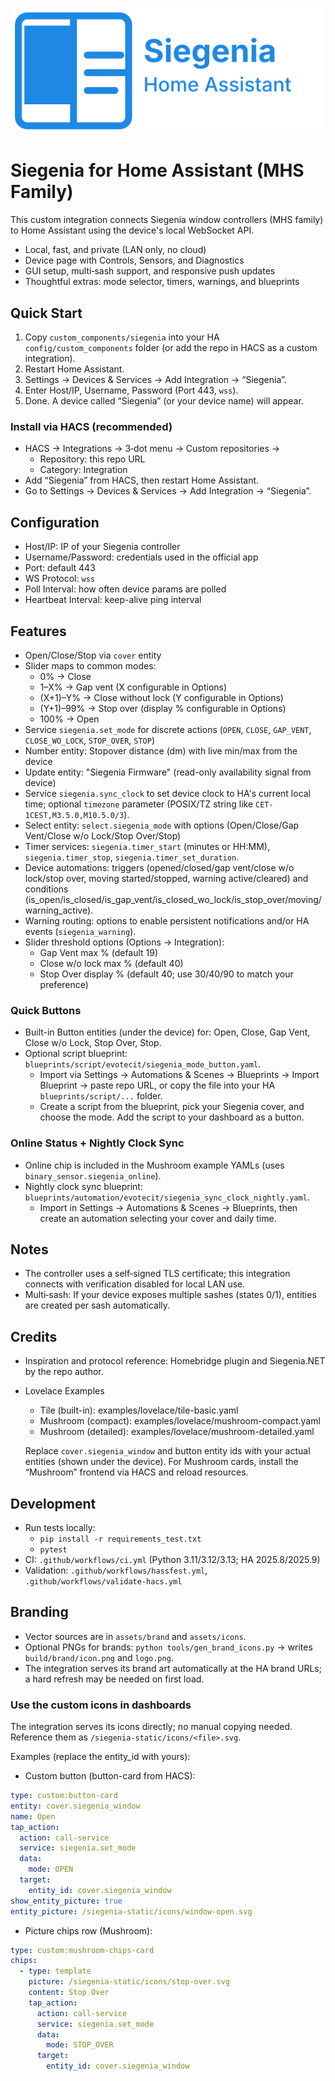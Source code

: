 <p align="center">
  <img src="assets/brand/logo.svg" alt="Siegenia Home Assistant" width="520"/>
</p>

# Siegenia for Home Assistant (MHS Family)

This custom integration connects Siegenia window controllers (MHS family) to Home Assistant using the device's local WebSocket API.

- Local, fast, and private (LAN only, no cloud)
- Device page with Controls, Sensors, and Diagnostics
- GUI setup, multi‑sash support, and responsive push updates
- Thoughtful extras: mode selector, timers, warnings, and blueprints

## Quick Start

1) Copy `custom_components/siegenia` into your HA `config/custom_components` folder (or add the repo in HACS as a custom integration).
2) Restart Home Assistant.
3) Settings → Devices & Services → Add Integration → “Siegenia”.
4) Enter Host/IP, Username, Password (Port 443, `wss`).
5) Done. A device called “Siegenia” (or your device name) will appear.

### Install via HACS (recommended)

- HACS → Integrations → 3‑dot menu → Custom repositories →
  - Repository: this repo URL
  - Category: Integration
- Add “Siegenia” from HACS, then restart Home Assistant.
- Go to Settings → Devices & Services → Add Integration → “Siegenia”.

## Configuration

- Host/IP: IP of your Siegenia controller
- Username/Password: credentials used in the official app
- Port: default 443
- WS Protocol: `wss`
- Poll Interval: how often device params are polled
- Heartbeat Interval: keep-alive ping interval

## Features

- Open/Close/Stop via `cover` entity
- Slider maps to common modes:
  - 0% → Close
  - 1–X% → Gap vent (X configurable in Options)
  - (X+1)–Y% → Close without lock (Y configurable in Options)
  - (Y+1)–99% → Stop over (display % configurable in Options)
  - 100% → Open
- Service `siegenia.set_mode` for discrete actions (`OPEN`, `CLOSE`, `GAP_VENT`, `CLOSE_WO_LOCK`, `STOP_OVER`, `STOP`)
- Number entity: Stopover distance (dm) with live min/max from the device
- Update entity: "Siegenia Firmware" (read-only availability signal from device)
- Service `siegenia.sync_clock` to set device clock to HA's current local time; optional `timezone` parameter (POSIX/TZ string like `CET-1CEST,M3.5.0,M10.5.0/3`).
- Select entity: `select.siegenia_mode` with options (Open/Close/Gap Vent/Close w/o Lock/Stop Over/Stop)
- Timer services: `siegenia.timer_start` (minutes or HH:MM), `siegenia.timer_stop`, `siegenia.timer_set_duration`.
- Device automations: triggers (opened/closed/gap vent/close w/o lock/stop over, moving started/stopped, warning active/cleared) and conditions (is_open/is_closed/is_gap_vent/is_closed_wo_lock/is_stop_over/moving/warning_active).
- Warning routing: options to enable persistent notifications and/or HA events (`siegenia_warning`).
 - Slider threshold options (Options → Integration):
   - Gap Vent max % (default 19)
   - Close w/o lock max % (default 40)
   - Stop Over display % (default 40; use 30/40/90 to match your preference)

### Quick Buttons

- Built-in Button entities (under the device) for: Open, Close, Gap Vent, Close w/o Lock, Stop Over, Stop.
- Optional script blueprint: `blueprints/script/evotecit/siegenia_mode_button.yaml`.
  - Import via Settings → Automations & Scenes → Blueprints → Import Blueprint → paste repo URL, or copy the file into your HA `blueprints/script/...` folder.
  - Create a script from the blueprint, pick your Siegenia cover, and choose the mode. Add the script to your dashboard as a button.

### Online Status + Nightly Clock Sync

- Online chip is included in the Mushroom example YAMLs (uses `binary_sensor.siegenia_online`).
- Nightly clock sync blueprint: `blueprints/automation/evotecit/siegenia_sync_clock_nightly.yaml`.
  - Import in Settings → Automations & Scenes → Blueprints, then create an automation selecting your cover and daily time.

## Notes

- The controller uses a self‑signed TLS certificate; this integration connects with verification disabled for local LAN use.
- Multi‑sash: If your device exposes multiple sashes (states 0/1), entities are created per sash automatically.

## Credits

- Inspiration and protocol reference: Homebridge plugin and Siegenia.NET by the repo author.
- Lovelace Examples

  - Tile (built-in): examples/lovelace/tile-basic.yaml
  - Mushroom (compact): examples/lovelace/mushroom-compact.yaml
  - Mushroom (detailed): examples/lovelace/mushroom-detailed.yaml

  Replace `cover.siegenia_window` and button entity ids with your actual entities (shown under the device). For Mushroom cards, install the “Mushroom” frontend via HACS and reload resources.

## Development

- Run tests locally:
  - `pip install -r requirements_test.txt`
  - `pytest`
- CI: `.github/workflows/ci.yml` (Python 3.11/3.12/3.13; HA 2025.8/2025.9)
- Validation: `.github/workflows/hassfest.yml`, `.github/workflows/validate-hacs.yml`

## Branding

- Vector sources are in `assets/brand` and `assets/icons`.
- Optional PNGs for brands: `python tools/gen_brand_icons.py` → writes `build/brand/icon.png` and `logo.png`.
- The integration serves its brand art automatically at the HA brand URLs; a hard refresh may be needed on first load.

### Use the custom icons in dashboards

The integration serves its icons directly; no manual copying needed. Reference them as `/siegenia-static/icons/<file>.svg`.

Examples (replace the entity_id with yours):

- Custom button (button-card from HACS):

```yaml
type: custom:button-card
entity: cover.siegenia_window
name: Open
tap_action:
  action: call-service
  service: siegenia.set_mode
  data:
    mode: OPEN
  target:
    entity_id: cover.siegenia_window
show_entity_picture: true
entity_picture: /siegenia-static/icons/window-open.svg
```

- Picture chips row (Mushroom):

```yaml
type: custom:mushroom-chips-card
chips:
  - type: template
    picture: /siegenia-static/icons/stop-over.svg
    content: Stop Over
    tap_action:
      action: call-service
      service: siegenia.set_mode
      data:
        mode: STOP_OVER
      target:
        entity_id: cover.siegenia_window
```
